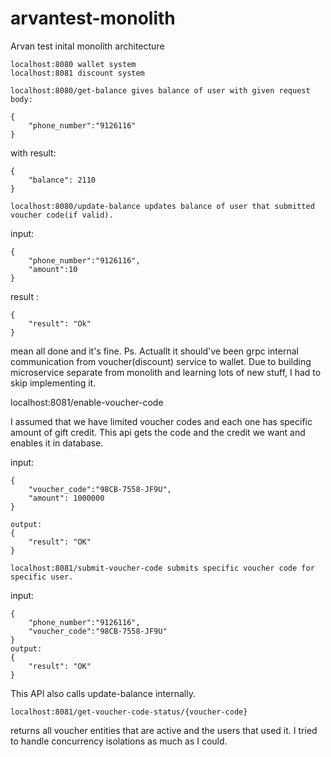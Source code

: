 # arvantest-monolith
Arvan test inital monolith architecture

```
localhost:8080 wallet system
localhost:8081 discount system
```

```
localhost:8080/get-balance gives balance of user with given request body:

{
	"phone_number":"9126116"
}
```
with result:
```
{
    "balance": 2110
}
```
```
localhost:8080/update-balance updates balance of user that submitted voucher code(if valid).
```
input:

```
{
	"phone_number":"9126116",
	"amount":10
}
```

result :
```
{
    "result": "Ok"
}
```
mean all done and it's fine.
Ps. Actuallt it should've been grpc internal communication from voucher(discount) service to wallet. Due to building microservice separate from monolith and learning lots of new stuff, I had to skip implementing it.

localhost:8081/enable-voucher-code

I assumed that we have limited voucher codes and each one has specific amount of gift credit. This  api gets the code and the credit we want and enables it in database.

input:

```
{
	"voucher_code":"98CB-7558-JF9U",
	"amount": 1000000
}

output:
{
    "result": "OK"
}
```

```
localhost:8081/submit-voucher-code submits specific voucher code for specific user. 
```
input:
```
{
	"phone_number":"9126116",
	"voucher_code":"98CB-7558-JF9U"
}
output:
{
    "result": "OK"
}
```

This API also calls update-balance internally.
```
localhost:8081/get-voucher-code-status/{voucher-code}
```

returns all voucher entities that are active and the users that used it.
I tried to  handle concurrency isolations as much as I could.



